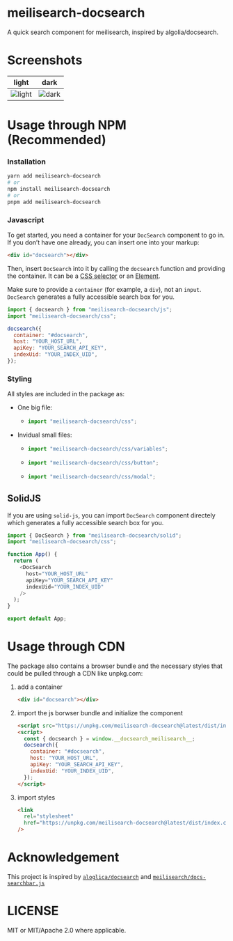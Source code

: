 # meilisearch-docsearch

A quick search component for meilisearch, inspired by algolia/docsearch.

# Screenshots

| light                                                                                              | dark                                                                                             |
| -------------------------------------------------------------------------------------------------- | ------------------------------------------------------------------------------------------------ |
| ![light](https://github.com/tauri-apps/meilisearch-docsearch/raw/dev/.github/screenshot-light.png) | ![dark](https://github.com/tauri-apps/meilisearch-docsearch/raw/dev/.github/screenshot-dark.png) |

# Usage through NPM (Recommended)

### Installation

```sh
yarn add meilisearch-docsearch
# or
npm install meilisearch-docsearch
# or
pnpm add meilisearch-docsearch
```

### Javascript

To get started, you need a container for your `DocSearch` component to go in. If you don’t have one already, you can insert one into your markup:

```html
<div id="docsearch"></div>
```

Then, insert `DocSearch` into it by calling the `docsearch` function and providing the container. It can be a [CSS selector](https://developer.mozilla.org/en-US/docs/web/css/css_selectors) or an [Element](https://developer.mozilla.org/en-us/docs/web/api/htmlelement).

Make sure to provide a `container` (for example, a `div`), not an `input`. `DocSearch` generates a fully accessible search box for you.

```js
import { docsearch } from "meilisearch-docsearch/js";
import "meilisearch-docsearch/css";

docsearch({
  container: "#docsearch",
  host: "YOUR_HOST_URL",
  apiKey: "YOUR_SEARCH_API_KEY",
  indexUid: "YOUR_INDEX_UID",
});
```

### Styling

All styles are included in the package as:

- One big file:
  - ```js
    import "meilisearch-docsearch/css";
    ```
- Invidual small files:
  - ```js
    import "meilisearch-docsearch/css/variables";
    ```
  - ```js
    import "meilisearch-docsearch/css/button";
    ```
  - ```js
    import "meilisearch-docsearch/css/modal";
    ```

## SolidJS

If you are using `solid-js`, you can import `DocSearch` component directely which generates a fully accessible search box for you.

```js
import { DocSearch } from "meilisearch-docsearch/solid";
import "meilisearch-docsearch/css";

function App() {
  return (
    <DocSearch
      host="YOUR_HOST_URL"
      apiKey="YOUR_SEARCH_API_KEY"
      indexUid="YOUR_INDEX_UID"
    />
  );
}

export default App;
```

# Usage through CDN

The package also contains a browser bundle and the necessary styles that could be pulled through a CDN like unpkg.com:

1. add a container

   ```html
   <div id="docsearch"></div>
   ```

2. import the js borwser bundle and initialize the component

   ```html
   <script src="https://unpkg.com/meilisearch-docsearch@latest/dist/index.global.js"></script>
   <script>
     const { docsearch } = window.__docsearch_meilisearch__;
     docsearch({
       container: "#docsearch",
       host: "YOUR_HOST_URL",
       apiKey: "YOUR_SEARCH_API_KEY",
       indexUid: "YOUR_INDEX_UID",
     });
   </script>
   ```

3. import styles

   ```html
   <link
     rel="stylesheet"
     href="https://unpkg.com/meilisearch-docsearch@latest/dist/index.css"
   />
   ```

# Acknowledgement

This project is inspired by [`aloglica/docsearch`](https://github.com/algolia/docsearch/) and [`meilisearch/docs-searchbar.js`](https://github.com/meilisearch/docs-searchbar.js/)

# LICENSE

MIT or MIT/Apache 2.0 where applicable.
